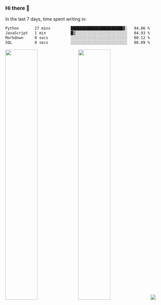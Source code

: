 ### Hi there 👋

In the last 7 days, time spent writing in:

<!--START_SECTION:waka-->

```txt
Python       27 mins         ███████████████████████▓░   94.86 %
JavaScript   1 min           █▒░░░░░░░░░░░░░░░░░░░░░░░   04.93 %
Markdown     0 secs          ░░░░░░░░░░░░░░░░░░░░░░░░░   00.12 %
SQL          0 secs          ░░░░░░░░░░░░░░░░░░░░░░░░░   00.09 %
```

<!--END_SECTION:waka-->

<img src="https://wakatime.com/share/@jimtje/5d0c92de-08f8-4a72-8f2f-6a9693d1e318.svg" width=45% height=45%> <img src="https://wakatime.com/share/@jimtje/501498ae-bda5-4da7-a89d-b40bcdd5556d.svg" width=45% height=45%>
![](https://hit.yhype.me/github/profile?user_id=43537315)
